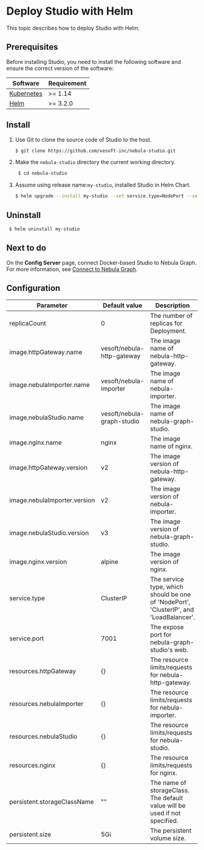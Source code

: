 # Deploy Studio with Helm

This topic describes how to deploy Studio with Helm.

## Prerequisites

Before installing Studio, you need to install the following software and ensure the correct version of the software:

| Software                                                     | Requirement  |
| ------------------------------------------------------------ | --------- |
| [Kubernetes](https://kubernetes.io)                          | \>= 1.14  |
| [Helm](https://helm.sh)                                      | \>= 3.2.0 |

## Install

1. Use Git to clone the source code of Studio to the host.

   ```bash
   $ git clone https://github.com/vesoft-inc/nebula-studio.git
   ```

2. Make the `nebula-studio` directory the current working directory.
   ```bash
    $ cd nebula-studio
    ```

3. Assume using release name:`my-studio`, installed Studio in Helm Chart.
    ```bash
    $ helm upgrade --install my-studio --set service.type=NodePort --set service.port=30070 deployment/helm
    ```

## Uninstall

```bash
 $ helm uninstall my-studio
```

## Next to do

On the **Config Server** page, connect Docker-based Studio to Nebula Graph. For more information, see [Connect to Nebula Graph](st-ug-connect.md).

## Configuration

| Parameter | Default value | Description |
|-----------|-------------|---------|
| replicaCount  | 0 | The number of replicas for Deployment.   |
| image.httpGateway.name  | vesoft/nebula-http-gateway  | The image name of nebula-http-gateway. |
| image.nebulaImporter.name  |  vesoft/nebula-importer  | The image name of nebula-importer. |
| image.nebulaStudio.name  |  vesoft/nebula-graph-studio  | The image name of nebula-graph-studio. |
| image.nginx.name  |  nginx   | The image name of nginx. |
| image.httpGateway.version  |  v2  | The image version of nebula-http-gateway.  |
| image.nebulaImporter.version  |  v2  | The image version of nebula-importer.  |
| image.nebulaStudio.version  | v3  |  The image version of nebula-graph-studio.  |
| image.nginx.version  |  alpine  |  The image version of nginx. |
| service.type  | ClusterIP |  The service type, which should be one of 'NodePort', 'ClusterIP', and 'LoadBalancer'. |
| service.port  | 7001 |  The expose port for nebula-graph-studio's web.  |
| resources.httpGateway  | {} |  The resource limits/requests for nebula-http-gateway. |
| resources.nebulaImporter  | {} |  The resource limits/requests for nebula-importer. |
| resources.nebulaStudio  | {} |  The resource limits/requests for nebula-studio. |
| resources.nginx  | {} |  The resource limits/requests for nginx. |
| persistent.storageClassName  | ""  |  The name of storageClass. The default value will be used if not specified. |
| persistent.size  | 5Gi |  The persistent volume size. |
